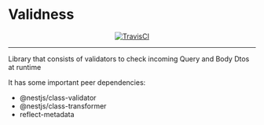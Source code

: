 # Validness
<p align="center">
    <a href="https://app.travis-ci.com/github/eddienubes/validness" target="_blank"><img src="https://app.travis-ci.com/eddienubes/validness.svg?branch=master" alt="TravisCI" /></a>
</p>

---

Library that consists of validators to check incoming Query and Body Dtos at runtime

It has some important peer dependencies:
- @nestjs/class-validator
- @nestjs/class-transformer
- reflect-metadata